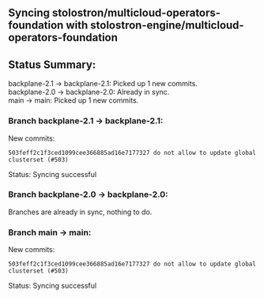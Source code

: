 ## Syncing stolostron/multicloud-operators-foundation with stolostron-engine/multicloud-operators-foundation

## Status Summary:

backplane-2.1 -> backplane-2.1: Picked up 1 new commits.  
backplane-2.0 -> backplane-2.0: Already in sync.  
main -> main: Picked up 1 new commits.  

### Branch backplane-2.1 -> backplane-2.1:

New commits:

```
503feff2c1f3ced1099cee366885ad16e7177327 do not allow to update global clusterset (#503)
```

Status: Syncing successful

### Branch backplane-2.0 -> backplane-2.0:

Branches are already in sync, nothing to do.

### Branch main -> main:

New commits:

```
503feff2c1f3ced1099cee366885ad16e7177327 do not allow to update global clusterset (#503)
```

Status: Syncing successful
